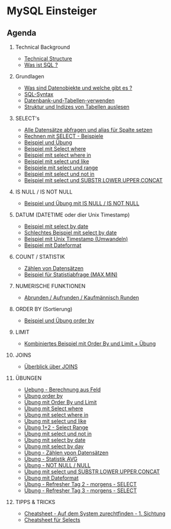 # MySQL Einsteiger 

## Agenda 

  1. Technical Background 
     * [Technical Structure](/technical-background/basics.md)
     * [Was ist SQL ?](/technical-background/sql.md)
     
  1. Grundlagen 
     * [Was sind Datenobjekte und welche gibt es ?](/basics/database-objects.md) 
     * [SQL-Syntax](/basics/sql-syntax.md) 
     * [Datenbank-und-Tabellen-verwenden](/basics/databases-tables.md)
     * [Struktur und Indizes von Tabellen auslesen](/basics/struture-indexes-tables.md)

  1. SELECT's 
     * [Alle Datensätze abfragen und alias für Spalte setzen](/select/all-as-name.md) 
     * [Rechnen mit SELECT - Beispiele](/select/calculate.md)
     * [Beispiel und Übung](beispiel-mit-berechnung-aus-feldern.md)
     * [Beispiel mit Select where ](/select/example-exercise-where.md)
     * [Beispiel mit select where in](/select/example-exercise-where-in.md) 
     * [Beispiel mit select und like](/select/using-like.md)
     * [Beispiele mit select und range](/select/example-select-range.md)
     * [Beispiel mit select und not in](/select/example-select-not-in.md) 
     * [Beispiel mit select und SUBSTR,LOWER,UPPER,CONCAT](/select/example-string-functions.md)
   
  1. IS NULL / IS NOT NULL 
     * [Beispiel und Übung mit IS NULL / IS NOT NULL](/select/example-is-null.md)
   
  1. DATUM (DATETIME oder dier Unix Timestamp)
     * [Beispiel mit select by date](/select/example-select-by-date.md)
     * [Schlechtes Beispiel mit select by date](/select/bad-example-select-by-date.md)
     * [Beispiel mit Unix Timestamp (Umwandeln)](/select/unix-timestamp.md)  
     * [Beispiel mit Dateformat](/select/example-dateformat.md)
   
  1. COUNT / STATISTIK  
     * [Zählen von Datensätzen](/select/count-rows.md) 
     * [Beispiel für Statistiabfrage (MAX,MIN)](/select/statistik.md) 
   
  1. NUMERISCHE FUNKTIONEN 
     * [Abrunden / Aufrunden / Kaufmännisch Runden](/select/functions-round-ceil-floor.md)  
   
  1. ORDER BY (Sortierung)   
     * [Beispiel und Übung order by](/select/beispiel-order-by-mit-uebung.md)

  1. LIMIT 
     * [Kombiniertes Beispiel mit Order By und Limit + Übung](/select/example-exercise-order-by-limit.md)

  1. JOINS 
     * [Überblick über JOINS](/joins/simple-overview.md) 
    
  1. ÜBUNGEN 
     * [Uebung - Berechnung aus Feld](beispiel-mit-berechnung-aus-feldern.md) 
     * [Übung order by](/select/beispiel-order-by-mit-uebung.md)
     * [Übung mit Order By und Limit](/select/example-exercise-order-by-limit.md)
     * [Übung mit Select where ](/select/example-exercise-where.md)
     * [Übung mit select where in](/select/example-exercise-where-in.md) 
     * [Übung mit select und like](/select/using-like.md)
     * [Übung 1+2 - Select Range](/select/example-select-range.md)
     * [Übung mit select und not in](/select/example-select-not-in.md) 
     * [Übung mit select by date](/select/example-select-by-date.md)
     * [Übung mit select by day](/select/bad-example-select-by-date.md)
     * [Übung - Zählen vpon Datensätzen](/select/count-rows.md)
     * [Übung - Statistik AVG](/select/statistik.md)
     * [Übung - NOT NULL / NULL](/select/example-is-null.md)
     * [Übung mit select und SUBSTR,LOWER,UPPER,CONCAT](/select/example-string-functions.md)
     * [Übung mit Dateformat](/select/example-dateformat.md)
     * [Übung - Refresher Tag 2 - morgens - SELECT](/select/uebung-tag-2-morgens.md)
     * [Übung - Refresher Tag 3 - morgens - SELECT](/select/uebung-tag-3-morgens.md)

  1. TIPPS & TRICKS 
     * [Cheatsheet - Auf dem System zurechtfinden - 1. Sichtung](cheatsheet/ueberblick.md) 
     * [Cheatsheet für Selects](cheatsheet/select.md)






  
